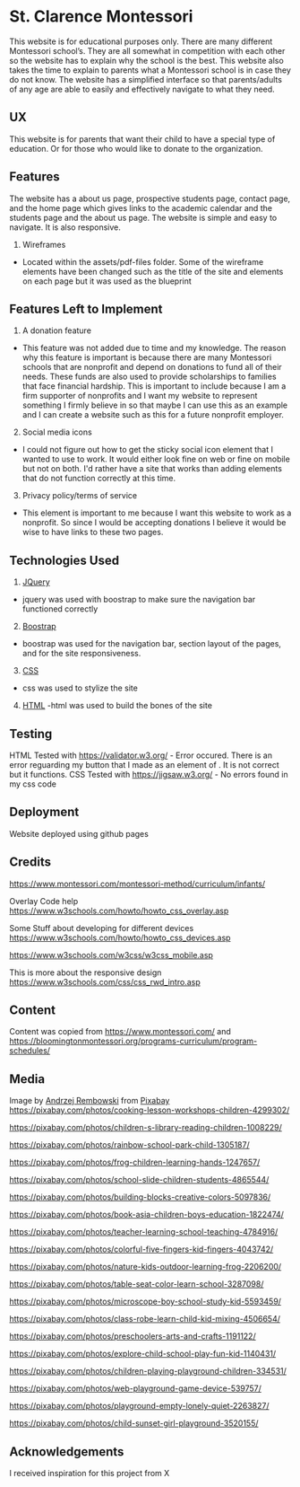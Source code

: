 # St. Clarence Montessori 
This website is for educational purposes only.
There are many different Montessori school’s. They are all somewhat in competition with each other so the website has to explain why the school is the best. This website also takes the time to explain to parents what a Montessori school is in case they do not know. 
The website has a simplified interface so that parents/adults of any age are able to easily and effectively navigate to what they need.

## UX
This website is for parents that want their child to have a special type of education. Or for those who would like to donate to the organization.

## Features
The website has a about us page, prospective students page, contact page, and the home page which gives links to the academic calendar and the students page and the about us page.
The website is simple and easy to navigate. It is also responsive. 
1.  Wireframes 
- Located within the assets/pdf-files folder. Some of the wireframe elements have been changed such as the title of the site and elements on each page but it was used as the blueprint

## Features Left to Implement

1. A donation feature
- This feature was not added due to time and my knowledge. The reason why this feature is important is because there are many Montessori schools that are nonprofit and depend on donations to fund all of their needs. These funds are also used to provide scholarships to families that face financial hardship. This is important to include because I am a firm supporter of nonprofits and I want my website to represent something I firmly believe in so that maybe I can use this as an example and I can create a website such as this for a future nonprofit employer.
2. Social media icons
- I could not figure out how to get the sticky social icon element that I wanted to use to work. It would either look fine on web or fine on mobile but not on both. I'd rather have a site that works than adding elements that do not function correctly at this time.
3. Privacy policy/terms of service
- This element is important to me because I want this website to work as a nonprofit. So since I would be accepting donations I believe it would be wise to have links to these two pages.

## Technologies Used
1. [JQuery](https://www.jqueryscript.net/) 
- jquery was used with boostrap to make sure the navigation bar functioned correctly
2. [Boostrap](https://getbootstrap.com/) 
- boostrap was used for the navigation bar, section layout of the pages, and for the site responsiveness.
3. [CSS](https://www.w3.org/Style/CSS/) 
- css was used to stylize the site
4. [HTML](https://html.com/) 
-html was used to build the bones of the site

## Testing
HTML Tested with https://validator.w3.org/ - Error occured. There is an error reguarding my button that I made as an element of <a>. It is not correct but it functions.
CSS Tested with https://jigsaw.w3.org/ - No errors found in my css code

## Deployment
Website deployed using github pages

## Credits
https://www.montessori.com/montessori-method/curriculum/infants/

Overlay Code help
https://www.w3schools.com/howto/howto_css_overlay.asp

Some Stuff about developing for different devices
https://www.w3schools.com/howto/howto_css_devices.asp

https://www.w3schools.com/w3css/w3css_mobile.asp

This is more about the responsive design
https://www.w3schools.com/css/css_rwd_intro.asp

## Content
Content was copied from https://www.montessori.com/ and https://bloomingtonmontessori.org/programs-curriculum/program-schedules/


## Media
Image by <a href="https://pixabay.com/users/andrzejrembowski-2775184/?utm_source=link-attribution&amp;utm_medium=referral&amp;utm_campaign=image&amp;utm_content=4299302">Andrzej 
Rembowski</a> from <a href="https://pixabay.com/?utm_source=link-attribution&amp;utm_medium=referral&amp;utm_campaign=image&amp;utm_content=4299302">Pixabay</a>
https://pixabay.com/photos/cooking-lesson-workshops-children-4299302/

https://pixabay.com/photos/children-s-library-reading-children-1008229/

https://pixabay.com/photos/rainbow-school-park-child-1305187/

https://pixabay.com/photos/frog-children-learning-hands-1247657/

https://pixabay.com/photos/school-slide-children-students-4865544/

https://pixabay.com/photos/building-blocks-creative-colors-5097836/

https://pixabay.com/photos/book-asia-children-boys-education-1822474/

https://pixabay.com/photos/teacher-learning-school-teaching-4784916/

https://pixabay.com/photos/colorful-five-fingers-kid-fingers-4043742/

https://pixabay.com/photos/nature-kids-outdoor-learning-frog-2206200/

https://pixabay.com/photos/table-seat-color-learn-school-3287098/

https://pixabay.com/photos/microscope-boy-school-study-kid-5593459/

https://pixabay.com/photos/class-robe-learn-child-kid-mixing-4506654/

https://pixabay.com/photos/preschoolers-arts-and-crafts-1191122/

https://pixabay.com/photos/explore-child-school-play-fun-kid-1140431/

https://pixabay.com/photos/children-playing-playground-children-334531/

https://pixabay.com/photos/web-playground-game-device-539757/

https://pixabay.com/photos/playground-empty-lonely-quiet-2263827/

https://pixabay.com/photos/child-sunset-girl-playground-3520155/

## Acknowledgements
I received inspiration for this project from X
